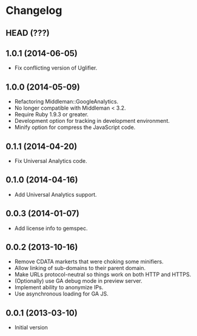 # Changelog

## HEAD (???)

## 1.0.1 (2014-06-05)

* Fix conflicting version of Uglifier.

## 1.0.0 (2014-05-09)

* Refactoring Middleman::GoogleAnalytics.
* No longer compatible with Middleman < 3.2.
* Require Ruby 1.9.3 or greater.
* Development option for tracking in development environment.
* Minify option for compress the JavaScript code.

## 0.1.1 (2014-04-20)

* Fix Universal Analytics code.

## 0.1.0 (2014-04-16)

* Add Universal Analytics support.

## 0.0.3 (2014-01-07)

* Add license info to gemspec.

## 0.0.2 (2013-10-16)

* Remove CDATA markerts that were choking some minifiers.
* Allow linking of sub-domains to their parent domain.
* Make URLs protocol-neutral so things work on both HTTP and HTTPS.
* (Optionally) use GA debug mode in preview server.
* Implement ability to anonymize IPs.
* Use asynchronous loading for GA JS.

## 0.0.1 (2013-03-10)

* Initial version
